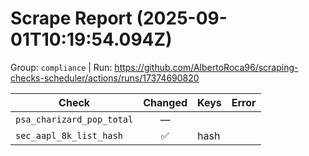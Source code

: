 # Scrape Report (2025-09-01T10:19:54.094Z)

Group: `compliance`  |  Run: https://github.com/AlbertoRoca96/scraping-checks-scheduler/actions/runs/17374690820

| Check | Changed | Keys | Error |
|---|:---:|:--|:--|
| `psa_charizard_pop_total` | — |  |  |
| `sec_aapl_8k_list_hash` | ✅ | hash |  |
